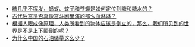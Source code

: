 + [糖几乎不挥发，蚂蚁、蚊子和苍蝇是如何定位到糖和糖水的？](https://daily.zhihu.com/story/9780394)
+ [古代后宫是否真像宫斗剧里演的那么血淋淋？](https://daily.zhihu.com/story/9780232)
+ [根据人眼成像原理，人类所看到的物体应该是倒立的，那么，我们所见到的世界是不是上下颠倒的呢？](https://daily.zhihu.com/story/9780334)
+ [为什么中国的石油储量这么少？](https://daily.zhihu.com/story/9780392)
